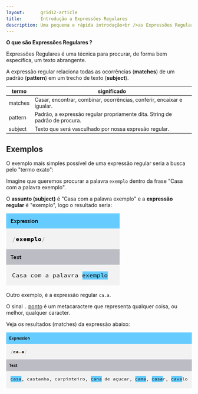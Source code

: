 ```yaml
---
layout:      grid12-article
title:       Introdução a Expressões Regulares
description: Uma pequena e rápida introdução<br />as Expressões Regulares
---
```


__O que são Expressões Regulares ?__

Expressões Regulares é uma técnica para procurar, de forma bem específica, um texto abrangente.

A expressão regular relaciona todas as ocorrências (__matches__) de um padrão (__pattern__) em um trecho de texto
(__subject__).

<table>
    <thead>
        <tr>
            <th>termo</th>
            <th>significado</th>
        </tr>
    </thead>
    <tbody>
        <tr>
            <td>matches</td>
            <td>Casar, encontrar, combinar, ocorrências, conferir, encaixar e igualar.</td>
        </tr>
        <tr>
            <td>pattern</td>
            <td>Padrão, a expressão regular propriamente dita. String de padrão de procura.</td>
        </tr>
        <tr>
            <td>subject</td>
            <td>Texto que será vasculhado por nossa expresão regular.</td>
        </tr>
    </tbody>
</table>



Exemplos
---

O exemplo mais simples possível de uma expressão regular seria a busca pelo "termo exato":

Imagine que queremos procurar a palavra `exemplo` dentro da frase "Casa com a palavra exemplo".

O __assunto (subject)__ é "Casa com a palavra exemplo" e a __expressão regular__ é "exemplo", logo o resultado seria:

![Figura ilustrando o 1 exemplo de expressão regular](exemplo1-expressoes-regulares.png)


Outro exemplo, é a expressão regular `ca.a`.

O sinal `.` [ponto](../metacaractere-ponto/) é um metacaractere que representa qualquer coisa, ou melhor, qualquer caracter.

Veja os resultados (matches) da expressão abaixo:

![Figura ilustrando o 2 exemplo de expressão regular](exemplo2-expressoes-regulares.png)


